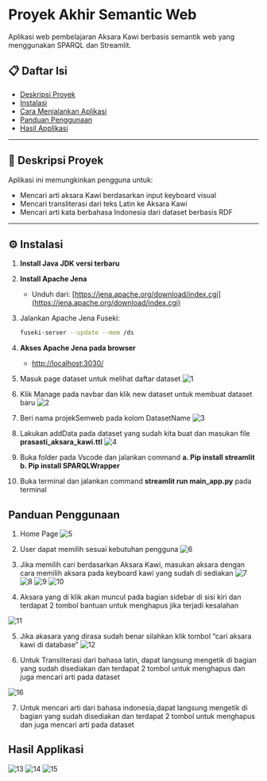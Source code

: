 # Proyek Akhir Semantic Web

Aplikasi web pembelajaran Aksara Kawi berbasis semantik web yang menggunakan SPARQL dan Streamlit.

## 📋 Daftar Isi
- [Deskripsi Proyek](#deskripsi-proyek)
- [Instalasi](#instalasi)
- [Cara Menjalankan Aplikasi](#cara-menjalankan-aplikasi)
- [Panduan Penggunaan](#panduan-penggunaan)
- [Hasil Applikasi](#Hasil-Applikasi)
  

---

## 📖 Deskripsi Proyek

Aplikasi ini memungkinkan pengguna untuk:
- Mencari arti aksara Kawi berdasarkan input keyboard visual
- Mencari transliterasi dari teks Latin ke Aksara Kawi
- Mencari arti kata berbahasa Indonesia dari dataset berbasis RDF

---

## ⚙️ Instalasi

1. **Install Java JDK versi terbaru**
2. **Install Apache Jena**
   - Unduh dari: [https://jena.apache.org/download/index.cgi](https://jena.apache.org/download/index.cgi)
3. Jalankan Apache Jena Fuseki:
   ```bash
   fuseki-server --update --mem /ds
4. **Akses Apache Jena pada browser**
   - [http://localhost:3030/]( http://localhost:3030/)
5. Masuk page dataset untuk melihat daftar dataset
   ![1](https://github.com/user-attachments/assets/1fc6f256-2940-4f39-8356-5da763c94784)

6. Klik Manage pada navbar dan klik new dataset untuk membuat dataset baru
   ![2](https://github.com/user-attachments/assets/834bd81f-bf50-4494-a141-22565f481b14)

7. Beri nama projekSemweb pada kolom DatasetName
    ![3](https://github.com/user-attachments/assets/50079cf0-ddc4-4fe1-8317-94f84aeb6588)

8. Lakukan addData pada dataset yang sudah kita buat dan masukan file **prasasti_aksara_kawi.ttl**
    ![4](https://github.com/user-attachments/assets/4d1ad6c2-9ea4-4cad-8c2b-1e36a031706e)

9. Buka folder pada Vscode dan jalankan command 
      **a. Pip install streamlit**
      **b. Pip install SPARQLWrapper**
   
10. Buka terminal dan jalankan command **streamlit run main_app.py** pada terminal

## Panduan Penggunaan

1. Home Page
![5](https://github.com/user-attachments/assets/dd590b8f-b305-4e5e-9c0c-882c26be5520)

2. User dapat memilih sesuai kebutuhan pengguna
![6](https://github.com/user-attachments/assets/bd164d57-101a-47e0-b4a9-61195bae952c)

3. Jika memilih cari berdasarkan Aksara Kawi, masukan aksara dengan cara memilih aksara pada keyboard kawi yang sudah di    sediakan
![7](https://github.com/user-attachments/assets/99bb97cb-facc-4bbb-be98-884dd760d392)
![8](https://github.com/user-attachments/assets/73a88689-52db-4a04-a0e0-13b4997c9ccf)
![9](https://github.com/user-attachments/assets/34b9a9d0-0971-4742-8c7a-82614a9d985f)
![10](https://github.com/user-attachments/assets/f53292d2-e006-4816-ae7f-ac14bc19e876)

4. Aksara yang di klik akan muncul pada bagian sidebar di sisi kiri dan terdapat 2 tombol bantuan untuk menghapus jika terjadi kesalahan
   
![11](https://github.com/user-attachments/assets/55e97252-b36e-4dd6-8d22-83ebb0a5544a)

5. Jika akasara yang dirasa sudah benar silahkan klik tombol “cari aksara kawi di database”
![12](https://github.com/user-attachments/assets/4c23bf57-2d18-42e4-89c2-b55c40f888ac)

6. Untuk Transliterasi dari bahasa latin, dapat langsung mengetik di bagian yang sudah disediakan dan terdapat 2 tombol untuk menghapus dan juga mencari arti pada dataset

![16](https://github.com/user-attachments/assets/8f5e7817-d8e0-41fa-a581-8086cfc7ed65)

7. Untuk mencari arti dari bahasa indonesia,dapat langsung mengetik di bagian yang sudah disediakan dan terdapat 2 tombol untuk menghapus dan juga mencari arti pada dataset

## Hasil Applikasi
![13](https://github.com/user-attachments/assets/1379a993-b8f1-409d-85af-be2048d4acdd)
![14](https://github.com/user-attachments/assets/0dd64a36-df7d-4e6e-9cf9-7a27e6b5ae65)
![15](https://github.com/user-attachments/assets/d8b0b2bc-337b-4782-9a21-90f16766f0f8)


